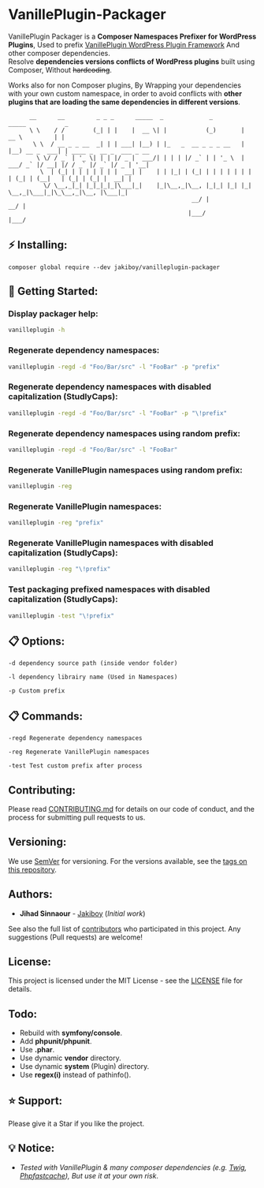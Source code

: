 # VanillePlugin-Packager

VanillePlugin Packager is a **Composer Namespaces Prefixer for WordPress Plugins**, Used to prefix [VanillePlugin WordPress Plugin Framework](https://jakiboy.github.io/VanillePlugin/) And other composer dependencies.  
Resolve **dependencies versions conflicts of WordPress plugins** built using Composer, Without ~~hardcoding~~.

Works also for non Composer plugins, By Wrapping your dependencies with your own custom namespace, in order to avoid conflicts with **other plugins that are loading the same dependencies in different versions**.

```
	  __      __         _ _ _      _____  _             _         _____           _                         
	  \ \    / /        (_| | |    |  __ \| |           (_)       |  __ \         | |                        
	   \ \  / __ _ _ __  _| | | ___| |__) | |_   _  __ _ _ _ __   | |__) __ _  ___| | ____ _  __ _  ___ _ __ 
	    \ \/ / _` | '_ \| | | |/ _ |  ___/| | | | |/ _` | | '_ \  |  ___/ _` |/ __| |/ / _` |/ _` |/ _ | '__|
	     \  | (_| | | | | | | |  __| |    | | |_| | (_| | | | | | | |  | (_| | (__|   | (_| | (_| |  __| |   
	      \/ \__,_|_| |_|_|_|_|\___|_|    |_|\__,_|\__, |_|_| |_| |_|   \__,_|\___|_|\_\__,_|\__, |\___|_|   
	                                                __/ |                                     __/ |          
	                                               |___/                                     |___/            
```

## ⚡ Installing:

```
composer global require --dev jakiboy/vanilleplugin-packager
```

## 🔧 Getting Started:

### Display packager help:
```bash
vanilleplugin -h
```

### Regenerate dependency namespaces:
```bash
vanilleplugin -regd -d "Foo/Bar/src" -l "FooBar" -p "prefix"
```

### Regenerate dependency namespaces with disabled capitalization (StudlyCaps):
```bash
vanilleplugin -regd -d "Foo/Bar/src" -l "FooBar" -p "\!prefix"
```

### Regenerate dependency namespaces using random prefix:
```bash
vanilleplugin -regd -d "Foo/Bar/src" -l "FooBar"
```

### Regenerate VanillePlugin namespaces using random prefix:
```bash
vanilleplugin -reg
```

### Regenerate VanillePlugin namespaces:
```bash
vanilleplugin -reg "prefix"
```

### Regenerate VanillePlugin namespaces with disabled capitalization (StudlyCaps):
```bash
vanilleplugin -reg "\!prefix"
```

### Test packaging prefixed namespaces with disabled capitalization (StudlyCaps):
```bash
vanilleplugin -test "\!prefix"
```

## 📋 Options:

```
-d dependency source path (inside vendor folder)
```

```
-l dependency librairy name (Used in Namespaces)
```

```
-p Custom prefix
```

## 📋 Commands:

```
-regd Regenerate dependency namespaces
```

```
-reg Regenerate VanillePlugin namespaces
```

```
-test Test custom prefix after process
```

## Contributing:

Please read [CONTRIBUTING.md](https://github.com/Jakiboy/VanillePlugin-Packager/blob/master/CONTRIBUTING.md) for details on our code of conduct, and the process for submitting pull requests to us.

## Versioning:

We use [SemVer](http://semver.org/) for versioning. For the versions available, see the [tags on this repository](https://github.com/Jakiboy/VanillePlugin-Packager/tags). 

## Authors:

* **Jihad Sinnaour** - [Jakiboy](https://github.com/Jakiboy) (*Initial work*)

See also the full list of [contributors](https://github.com/Jakiboy/VanillePlugin-Packager/contributors) who participated in this project. Any suggestions (Pull requests) are welcome!

## License:

This project is licensed under the MIT License - see the [LICENSE](https://github.com/Jakiboy/VanillePlugin-Packager/blob/master/LICENSE) file for details.

## Todo:

* Rebuild with **symfony/console**.
* Add **phpunit/phpunit**.
* Use **.phar**.
* Use dynamic **vendor** directory.
* Use dynamic **system** (Plugin) directory.
* Use **regex(i)** instead of pathinfo().

## ⭐ Support:

Please give it a Star if you like the project.

## 💡 Notice:

* *Tested with VanillePlugin & many composer dependencies (e.g. [Twig](https://twig.symfony.com/), [Phpfastcache](https://www.phpfastcache.com/)), But use it at your own risk*.
